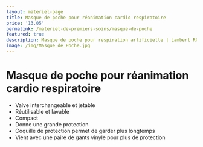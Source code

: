 ```yaml
---
layout: materiel-page
title: Masque de poche pour réanimation cardio respiratoire
price: '13.05'
permalink: /materiel-de-premiers-soins/masque-de-poche
featured: true
description: Masque de poche pour respiration artificielle | Lambert RCR
image: /img/Masque_de_Poche.jpg
---
```

# Masque de poche pour réanimation cardio respiratoire

* Valve interchangeable et jetable
* Réutilisable et lavable
* Compact 
* Donne une grande protection 
* Coquille de protection permet de garder plus longtemps
* Vient avec une paire de gants vinyle pour plus de protection
